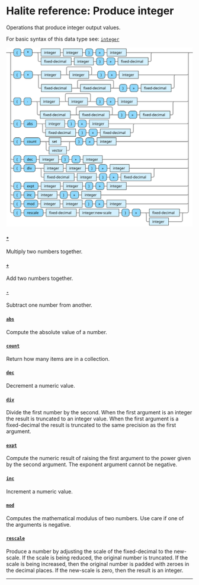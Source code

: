 <!---
  This markdown file was generated. Do not edit.
  -->

# Halite reference: Produce integer

Operations that produce integer output values.

For basic syntax of this data type see: [`integer`](halite_basic-syntax-reference.md#integer)

!["integer-out"](../halite-bnf-diagrams/integer-out.svg)

#### [`*`](halite_full-reference.md#_S)

Multiply two numbers together.

#### [`+`](halite_full-reference.md#_A)

Add two numbers together.

#### [`-`](halite_full-reference.md#-)

Subtract one number from another.

#### [`abs`](halite_full-reference.md#abs)

Compute the absolute value of a number.

#### [`count`](halite_full-reference.md#count)

Return how many items are in a collection.

#### [`dec`](halite_full-reference.md#dec)

Decrement a numeric value.

#### [`div`](halite_full-reference.md#div)

Divide the first number by the second. When the first argument is an integer the result is truncated to an integer value. When the first argument is a fixed-decimal the result is truncated to the same precision as the first argument.

#### [`expt`](halite_full-reference.md#expt)

Compute the numeric result of raising the first argument to the power given by the second argument. The exponent argument cannot be negative.

#### [`inc`](halite_full-reference.md#inc)

Increment a numeric value.

#### [`mod`](halite_full-reference.md#mod)

Computes the mathematical modulus of two numbers. Use care if one of the arguments is negative.

#### [`rescale`](halite_full-reference.md#rescale)

Produce a number by adjusting the scale of the fixed-decimal to the new-scale. If the scale is being reduced, the original number is truncated. If the scale is being increased, then the original number is padded with zeroes in the decimal places. If the new-scale is zero, then the result is an integer.

---
